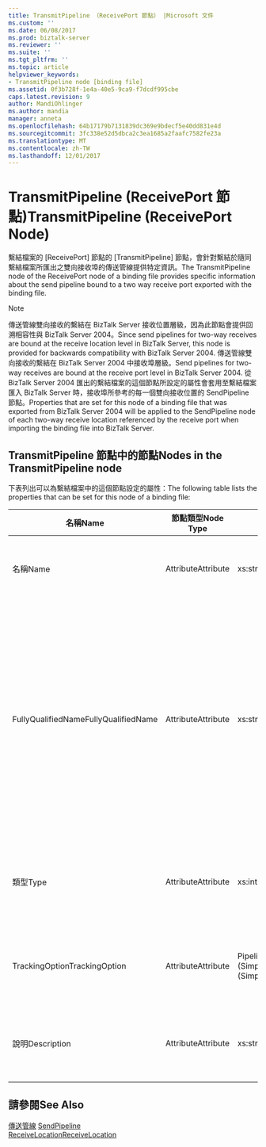 ```yaml
---
title: TransmitPipeline （ReceivePort 節點） |Microsoft 文件
ms.custom: ''
ms.date: 06/08/2017
ms.prod: biztalk-server
ms.reviewer: ''
ms.suite: ''
ms.tgt_pltfrm: ''
ms.topic: article
helpviewer_keywords:
- TransmitPipeline node [binding file]
ms.assetid: 0f3b728f-1e4a-40e5-9ca9-f7dcdf995cbe
caps.latest.revision: 9
author: MandiOhlinger
ms.author: mandia
manager: anneta
ms.openlocfilehash: 64b17179b7131839dc369e9bdecf5e40dd831e4d
ms.sourcegitcommit: 3fc338e52d5dbca2c3ea1685a2faafc7582fe23a
ms.translationtype: MT
ms.contentlocale: zh-TW
ms.lasthandoff: 12/01/2017
---
```

# <a name="transmitpipeline-receiveport-node"></a><span data-ttu-id="72906-102">TransmitPipeline (ReceivePort 節點)</span><span class="sxs-lookup"><span data-stu-id="72906-102">TransmitPipeline (ReceivePort Node)</span></span>
<span data-ttu-id="72906-103">繫結檔案的 [ReceivePort] 節點的 [TransmitPipeline] 節點，會針對繫結於隨同繫結檔案所匯出之雙向接收埠的傳送管線提供特定資訊。</span><span class="sxs-lookup"><span data-stu-id="72906-103">The TransmitPipeline node of the ReceivePort node of a binding file provides specific information about the send pipeline bound to a two way receive port exported with the binding file.</span></span>  
  
> [!NOTE]
>  <span data-ttu-id="72906-104">傳送管線雙向接收的繫結在 BizTalk Server 接收位置層級，因為此節點會提供回溯相容性與 BizTalk Server 2004。</span><span class="sxs-lookup"><span data-stu-id="72906-104">Since send pipelines for two-way receives are bound at the receive location level in BizTalk Server, this node is provided for backwards compatibility with BizTalk Server 2004.</span></span> <span data-ttu-id="72906-105">傳送管線雙向接收的繫結在 BizTalk Server 2004 中接收埠層級。</span><span class="sxs-lookup"><span data-stu-id="72906-105">Send pipelines for two-way receives are bound at the receive port level in BizTalk Server 2004.</span></span> <span data-ttu-id="72906-106">從 BizTalk Server 2004 匯出的繫結檔案的這個節點所設定的屬性會套用至繫結檔案匯入 BizTalk Server 時，接收埠所參考的每一個雙向接收位置的 SendPipeline 節點。</span><span class="sxs-lookup"><span data-stu-id="72906-106">Properties that are set for this node of a binding file that was exported from BizTalk Server 2004 will be applied to the SendPipeline node of each two-way receive location referenced by the receive port when importing the binding file into BizTalk Server.</span></span>  
  
## <a name="nodes-in-the-transmitpipeline-node"></a><span data-ttu-id="72906-107">TransmitPipeline 節點中的節點</span><span class="sxs-lookup"><span data-stu-id="72906-107">Nodes in the TransmitPipeline node</span></span>  
 <span data-ttu-id="72906-108">下表列出可以為繫結檔案中的這個節點設定的屬性：</span><span class="sxs-lookup"><span data-stu-id="72906-108">The following table lists the properties that can be set for this node of a binding file:</span></span>  
  
|<span data-ttu-id="72906-109">**名稱**</span><span class="sxs-lookup"><span data-stu-id="72906-109">**Name**</span></span>|<span data-ttu-id="72906-110">**節點類型**</span><span class="sxs-lookup"><span data-stu-id="72906-110">**Node Type**</span></span>|<span data-ttu-id="72906-111">**資料類型**</span><span class="sxs-lookup"><span data-stu-id="72906-111">**Data Type**</span></span>|<span data-ttu-id="72906-112">**說明**</span><span class="sxs-lookup"><span data-stu-id="72906-112">**Description**</span></span>|<span data-ttu-id="72906-113">**限制**</span><span class="sxs-lookup"><span data-stu-id="72906-113">**Restrictions**</span></span>|<span data-ttu-id="72906-114">**註解**</span><span class="sxs-lookup"><span data-stu-id="72906-114">**Comments**</span></span>|  
|--------------|-------------------|-------------------|---------------------|----------------------|------------------|  
|<span data-ttu-id="72906-115">名稱</span><span class="sxs-lookup"><span data-stu-id="72906-115">Name</span></span>|<span data-ttu-id="72906-116">Attribute</span><span class="sxs-lookup"><span data-stu-id="72906-116">Attribute</span></span>|<span data-ttu-id="72906-117">xs:string</span><span class="sxs-lookup"><span data-stu-id="72906-117">xs:string</span></span>|<span data-ttu-id="72906-118">指定傳送管線的名稱。</span><span class="sxs-lookup"><span data-stu-id="72906-118">Specifies the name of the send pipeline.</span></span>|<span data-ttu-id="72906-119">不需要</span><span class="sxs-lookup"><span data-stu-id="72906-119">Not required</span></span>|<span data-ttu-id="72906-120">預設值：空白</span><span class="sxs-lookup"><span data-stu-id="72906-120">Default value: empty</span></span>|  
|<span data-ttu-id="72906-121">FullyQualifiedName</span><span class="sxs-lookup"><span data-stu-id="72906-121">FullyQualifiedName</span></span>|<span data-ttu-id="72906-122">Attribute</span><span class="sxs-lookup"><span data-stu-id="72906-122">Attribute</span></span>|<span data-ttu-id="72906-123">xs:string</span><span class="sxs-lookup"><span data-stu-id="72906-123">xs:string</span></span>|<span data-ttu-id="72906-124">指定管線的完整格式名稱，此名稱包含管線被部署為其一部分之組件的名稱。</span><span class="sxs-lookup"><span data-stu-id="72906-124">Specifies the fully qualified name of the pipeline, which includes the name of the assembly that the pipeline was deployed as a part of.</span></span>|<span data-ttu-id="72906-125">不需要</span><span class="sxs-lookup"><span data-stu-id="72906-125">Not required</span></span>|<span data-ttu-id="72906-126">預設值：空白</span><span class="sxs-lookup"><span data-stu-id="72906-126">Default value: empty</span></span>|  
|<span data-ttu-id="72906-127">類型</span><span class="sxs-lookup"><span data-stu-id="72906-127">Type</span></span>|<span data-ttu-id="72906-128">Attribute</span><span class="sxs-lookup"><span data-stu-id="72906-128">Attribute</span></span>|<span data-ttu-id="72906-129">xs:int</span><span class="sxs-lookup"><span data-stu-id="72906-129">xs:int</span></span>|<span data-ttu-id="72906-130">指定管線的類型。</span><span class="sxs-lookup"><span data-stu-id="72906-130">Specifies the type of pipeline.</span></span>|<span data-ttu-id="72906-131">Required</span><span class="sxs-lookup"><span data-stu-id="72906-131">Required</span></span>|<span data-ttu-id="72906-132">預設值：無</span><span class="sxs-lookup"><span data-stu-id="72906-132">Default value: none</span></span><br /><br /> <span data-ttu-id="72906-133">可能的值記載於</span><span class="sxs-lookup"><span data-stu-id="72906-133">Possible values are documented in the</span></span><br /><br /> <span data-ttu-id="72906-134">[Microsoft.BizTalk.ExplorerOM.PipelineType](http://msdn.microsoft.com/library/microsoft.biztalk.explorerom.pipelinetype.aspx)列舉型別。</span><span class="sxs-lookup"><span data-stu-id="72906-134">[Microsoft.BizTalk.ExplorerOM.PipelineType](http://msdn.microsoft.com/library/microsoft.biztalk.explorerom.pipelinetype.aspx) enumeration.</span></span>|  
|<span data-ttu-id="72906-135">TrackingOption</span><span class="sxs-lookup"><span data-stu-id="72906-135">TrackingOption</span></span>|<span data-ttu-id="72906-136">Attribute</span><span class="sxs-lookup"><span data-stu-id="72906-136">Attribute</span></span>|<span data-ttu-id="72906-137">PipelineTrackingTypes (SimpleType)</span><span class="sxs-lookup"><span data-stu-id="72906-137">PipelineTrackingTypes (SimpleType)</span></span>|<span data-ttu-id="72906-138">指定管線的追蹤選項。</span><span class="sxs-lookup"><span data-stu-id="72906-138">Specifies the tracking options for the pipeline.</span></span>|<span data-ttu-id="72906-139">Required</span><span class="sxs-lookup"><span data-stu-id="72906-139">Required</span></span>|<span data-ttu-id="72906-140">預設值：無</span><span class="sxs-lookup"><span data-stu-id="72906-140">Default value: none</span></span><br /><br /> <span data-ttu-id="72906-141">可能的值記載於 [Microsoft.BizTalk.ExplorerOM.PipelineTrackingTypes](http://msdn.microsoft.com/library/microsoft.biztalk.explorerom.pipelinetrackingtypes.aspx) 列舉中。</span><span class="sxs-lookup"><span data-stu-id="72906-141">Possible values are documented in the [Microsoft.BizTalk.ExplorerOM.PipelineTrackingTypes](http://msdn.microsoft.com/library/microsoft.biztalk.explorerom.pipelinetrackingtypes.aspx) enumeration.</span></span>|  
|<span data-ttu-id="72906-142">說明</span><span class="sxs-lookup"><span data-stu-id="72906-142">Description</span></span>|<span data-ttu-id="72906-143">Attribute</span><span class="sxs-lookup"><span data-stu-id="72906-143">Attribute</span></span>|<span data-ttu-id="72906-144">xs:string</span><span class="sxs-lookup"><span data-stu-id="72906-144">xs:string</span></span>|<span data-ttu-id="72906-145">指定傳送管線的描述。</span><span class="sxs-lookup"><span data-stu-id="72906-145">Specifies a description for the send pipeline.</span></span>|<span data-ttu-id="72906-146">不需要</span><span class="sxs-lookup"><span data-stu-id="72906-146">Not required</span></span>|<span data-ttu-id="72906-147">預設值：空白</span><span class="sxs-lookup"><span data-stu-id="72906-147">Default value: empty</span></span>|  
  
## <a name="see-also"></a><span data-ttu-id="72906-148">請參閱</span><span class="sxs-lookup"><span data-stu-id="72906-148">See Also</span></span>  
 <span data-ttu-id="72906-149">[傳送管線](../core/sendpipeline-receivelocation-node.md) </span><span class="sxs-lookup"><span data-stu-id="72906-149">[SendPipeline](../core/sendpipeline-receivelocation-node.md) </span></span>  
 [<span data-ttu-id="72906-150">ReceiveLocation</span><span class="sxs-lookup"><span data-stu-id="72906-150">ReceiveLocation</span></span>](../core/receivelocation-receivelocations-node.md)